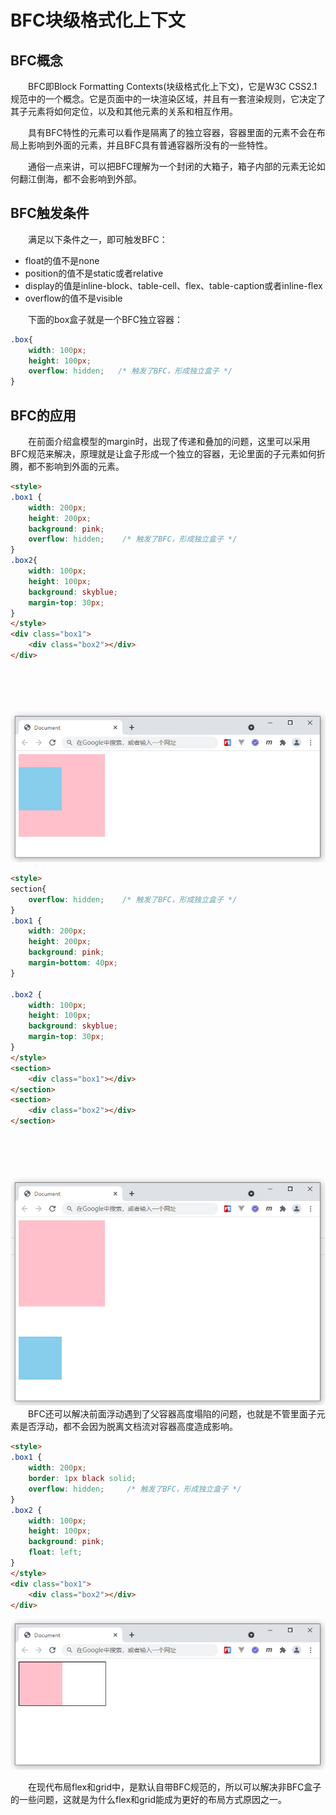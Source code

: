 # BFC块级格式化上下文

## BFC概念

&emsp;&emsp;BFC即Block Formatting Contexts(块级格式化上下文)，它是W3C CSS2.1 规范中的一个概念。它是页面中的一块渲染区域，并且有一套渲染规则，它决定了其子元素将如何定位，以及和其他元素的关系和相互作用。

&emsp;&emsp;具有BFC特性的元素可以看作是隔离了的独立容器，容器里面的元素不会在布局上影响到外面的元素，并且BFC具有普通容器所没有的一些特性。

&emsp;&emsp;通俗一点来讲，可以把BFC理解为一个封闭的大箱子，箱子内部的元素无论如何翻江倒海，都不会影响到外部。

## BFC触发条件

&emsp;&emsp;满足以下条件之一，即可触发BFC：

- float的值不是none
- position的值不是static或者relative
- display的值是inline-block、table-cell、flex、table-caption或者inline-flex
- overflow的值不是visible

&emsp;&emsp;下面的box盒子就是一个BFC独立容器：

```css
.box{
    width: 100px;
    height: 100px;
    overflow: hidden;   /* 触发了BFC，形成独立盒子 */
}
```

## BFC的应用

&emsp;&emsp;在前面介绍盒模型的margin时，出现了传递和叠加的问题，这里可以采用BFC规范来解决，原理就是让盒子形成一个独立的容器，无论里面的子元素如何折腾，都不影响到外面的元素。

```html
<style>
.box1 {
    width: 200px;
    height: 200px;
    background: pink;
    overflow: hidden;    /* 触发了BFC，形成独立盒子 */
}
.box2{
    width: 100px;
    height: 100px;
    background: skyblue;
    margin-top: 30px;
}
</style>
<div class="box1">
    <div class="box2"></div>
</div>


 
 
```

![](./img/3_12_1.jpg)

```html
<style>
section{
    overflow: hidden;    /* 触发了BFC，形成独立盒子 */
}
.box1 {
    width: 200px;
    height: 200px;
    background: pink;
    margin-bottom: 40px;
}

.box2 {
    width: 100px;
    height: 100px;
    background: skyblue;
    margin-top: 30px;
}
</style>
<section>
    <div class="box1"></div>
</section>
<section>
    <div class="box2"></div>
</section>



 
```

 ![](./img/3_12_2.jpg)
&emsp;&emsp;BFC还可以解决前面浮动遇到了父容器高度塌陷的问题，也就是不管里面子元素是否浮动，都不会因为脱离文档流对容器高度造成影响。

```html
<style>
.box1 {
    width: 200px;
    border: 1px black solid;
    overflow: hidden;     /* 触发了BFC，形成独立盒子 */
}
.box2 {
    width: 100px;
    height: 100px;
    background: pink;
    float: left;
}
</style>
<div class="box1">
    <div class="box2"></div>
</div>


```

![](./img/3_12_3.jpg)

&emsp;&emsp;在现代布局flex和grid中，是默认自带BFC规范的，所以可以解决非BFC盒子的一些问题，这就是为什么flex和grid能成为更好的布局方式原因之一。
